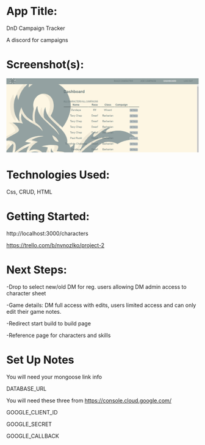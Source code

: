 # App Title: 
DnD Campaign Tracker

A discord for campaigns

# Screenshot(s): 
<img src="https://github.com/Tavy87/project_2/blob/main/project2.png?raw=true"/>

# Technologies Used: 
Css, CRUD, HTML

# Getting Started:
http://localhost:3000/characters

https://trello.com/b/nvnozIko/project-2

# Next Steps: 
-Drop to select new/old DM for reg. users allowing DM admin access to character sheet

-Game details: DM full access with edits, users limited access and can only edit their game notes.

-Redirect start build to build page

-Reference page for characters and skills

# Set Up Notes
You will need your mongoose link info

DATABASE_URL

You will need these three from https://console.cloud.google.com/

GOOGLE_CLIENT_ID

GOOGLE_SECRET

GOOGLE_CALLBACK
